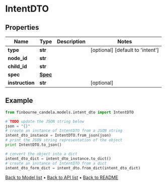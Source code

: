 # IntentDTO


## Properties
Name | Type | Description | Notes
------------ | ------------- | ------------- | -------------
**type** | **str** |  | [optional] [default to 'intent']
**node_id** | **str** |  | 
**child_id** | **str** |  | 
**spec** | [**Spec**](Spec.md) |  | 
**instruction** | **str** |  | [optional] 

## Example

```python
from finbourne_candela.models.intent_dto import IntentDTO

# TODO update the JSON string below
json = "{}"
# create an instance of IntentDTO from a JSON string
intent_dto_instance = IntentDTO.from_json(json)
# print the JSON string representation of the object
print IntentDTO.to_json()

# convert the object into a dict
intent_dto_dict = intent_dto_instance.to_dict()
# create an instance of IntentDTO from a dict
intent_dto_form_dict = intent_dto.from_dict(intent_dto_dict)
```
[Back to Model list](../README.md#documentation-for-models) &#8226; [Back to API list](../README.md#documentation-for-api-endpoints) &#8226; [Back to README](../README.md)


